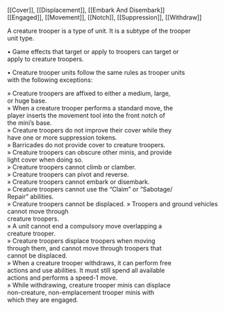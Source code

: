 [[Cover]], [[Displacement]], [[Embark And Disembark]]  
[[Engaged]], [[Movement]], [[Notch]], [[Suppression]], [[Withdraw]]

A creature trooper is a type of unit. It is a subtype of the trooper  
unit type.  

• Game effects that target or apply to troopers can target or  
apply to creature troopers.  

• Creature trooper units follow the same rules as trooper units  
with the following exceptions:

» Creature troopers are affixed to either a medium, large,  
or huge base.  
» When a creature trooper performs a standard move, the  
player inserts the movement tool into the front notch of  
the mini’s base.  
» Creature troopers do not improve their cover while they  
have one or more suppression tokens.  
» Barricades do not provide cover to creature troopers.  
» Creature troopers can obscure other minis, and provide  
light cover when doing so.  
» Creature troopers cannot climb or clamber.  
» Creature troopers can pivot and reverse.  
» Creature troopers cannot embark or disembark.  
» Creature troopers cannot use the “Claim” or “Sabotage/  
Repair” abilities.  
» Creature troopers cannot be displaced.
» Troopers and ground vehicles cannot move through  
creature troopers.  
» A unit cannot end a compulsory move overlapping a  
creature trooper.  
» Creature troopers displace troopers when moving  
through them, and cannot move through troopers that  
cannot be displaced.  
» When a creature trooper withdraws, it can perform free  
actions and use abilities. It must still spend all available  
actions and performs a speed-1 move.  
» While withdrawing, creature trooper minis can displace  
non-creature, non-emplacement trooper minis with  
which they are engaged.

